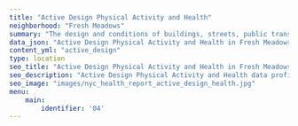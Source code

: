```yaml
---
title: "Active Design Physical Activity and Health"
neighborhood: "Fresh Meadows"
summary: "The design and conditions of buildings, streets, public transportation and parks influence physical activity, use of active transportation and other healthy behavior. A neighborhood's features can also impact the safety of its residents."
data_json: "Active Design Physical Activity and Health in Fresh Meadows"
content_yml: "active_design"
type: location
seo_title: "Active Design Physical Activity and Health in Fresh Meadows"
seo_description: "Active Design Physical Activity and Health data profile for the Fresh Meadows neighborhood of NYC."
seo_image: "images/nyc_health_report_active_design_health.jpg"
menu:
    main:
        identifier: '04'
---
```


